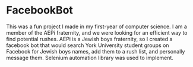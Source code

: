 # FacebookBot

This was a fun project I made in my first-year of computer science. I am a member of the AEPi fraternity, and we were looking for an efficient way to find potential rushes. AEPi is a Jewish boys fraternity, so I created a facebook bot that would search York University student groups on Facebook for Jewish boys names, add them to a rush list, and personally message them. Selenium automation library was used to implement.
